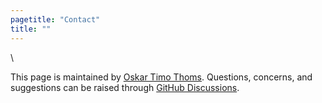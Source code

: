 ```yaml
---
pagetitle: "Contact"
title: ""
---
```


\  

This page is maintained by [Oskar Timo Thoms](http://www.oskarthoms.net/). Questions, concerns, and suggestions can be raised through [GitHub Discussions](https://github.com/timothoms/covid19Outaouais/discussions).
